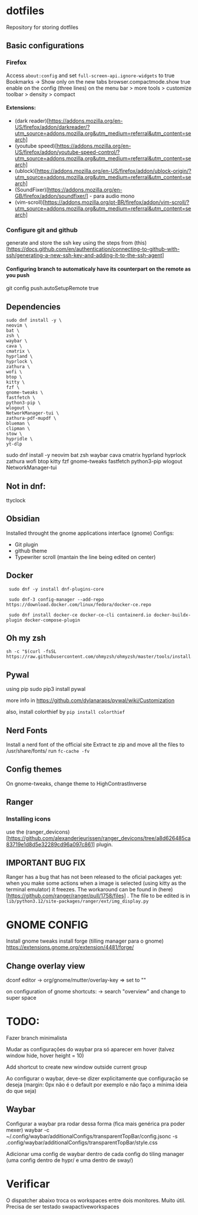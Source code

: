 # dotfiles
Repository for storing dotfiles

## Basic configurations

### Firefox

Access `about:config` and set `full-screen-api.ignore-widgets` to true
Bookmarks -> Show only on the new tabs
browser.compactmode.show true
enable on the config (three lines) on the menu bar > more tools > customize toolbar > density > compact


#### Extensions:
- (dark reader)[https://addons.mozilla.org/en-US/firefox/addon/darkreader/?utm_source=addons.mozilla.org&utm_medium=referral&utm_content=search]
- (youtube speed)[https://addons.mozilla.org/en-US/firefox/addon/youtube-speed-control/?utm_source=addons.mozilla.org&utm_medium=referral&utm_content=search]
- (ublock)[https://addons.mozilla.org/en-US/firefox/addon/ublock-origin/?utm_source=addons.mozilla.org&utm_medium=referral&utm_content=search]
- (SoundFixer)[https://addons.mozilla.org/en-GB/firefox/addon/soundfixer/] - para audio mono
- (vim-scroll)[https://addons.mozilla.org/pt-BR/firefox/addon/vim-scroll/?utm_source=addons.mozilla.org&utm_medium=referral&utm_content=search]

### Configure git and github

generate and store the ssh key using the steps from (this)[https://docs.github.com/en/authentication/connecting-to-github-with-ssh/generating-a-new-ssh-key-and-adding-it-to-the-ssh-agent]

#### Configuring branch to automaticaly have its counterpart on the remote as you push
git config push.autoSetupRemote true


## Dependencies

```
sudo dnf install -y \
neovim \
bat \
zsh \
waybar \
cava \
cmatrix \
hyprland \
hyprlock \
zathura \
wofi \
btop \
kitty \
fzf \
gnome-tweaks \
fastfetch \
python3-pip \
wlogout \
NetworkManager-tui \
zathura-pdf-mupdf \
blueman \
clipman \
stow \
hypridle \
yt-dlp
```
sudo dnf install -y neovim bat zsh waybar cava cmatrix hyprland hyprlock zathura wofi btop kitty fzf gnome-tweaks fastfetch python3-pip wlogout NetworkManager-tui

## Not in dnf:
ttyclock

## Obsidian

Installed throught the gnome applications interface (gnome)
Configs:
- Git plugin
- github theme
- Typewriter scroll (mantain the line being edited on center)

## Docker 
```
 sudo dnf -y install dnf-plugins-core

 sudo dnf-3 config-manager --add-repo https://download.docker.com/linux/fedora/docker-ce.repo

 sudo dnf install docker-ce docker-ce-cli containerd.io docker-buildx-plugin docker-compose-plugin
```

## Oh my zsh

```
sh -c "$(curl -fsSL https://raw.githubusercontent.com/ohmyzsh/ohmyzsh/master/tools/install.sh)"
```

## Pywal

using pip
sudo pip3 install pywal

more info in https://github.com/dylanaraps/pywal/wiki/Customization

also, install colorthief by `pip install colorthief`

## Nerd Fonts

Install a nerd font of the official site
Extract te zip and move all the files to /usr/share/fonts/ 
run `fc-cache -fv`

## Config themes

On gnome-tweaks, change theme to HighContrastInverse

## Ranger

### Installing icons

use the (ranger_devicons)[https://github.com/alexanderjeurissen/ranger_devicons/tree/a8d626485ca83719e1d8d5e32289cd96a097c861] plugin. 

## IMPORTANT BUG FIX

Ranger has a bug that has not been released to the oficial packages yet: when you make some actions when a image is selected (using kitty as the terminal emulator) it freezes. The workaround can be found in (here)[https://github.com/ranger/ranger/pull/1758/files] . The file to be edited is in `lib/python3.12/site-packages/ranger/ext/img_display.py`

# GNOME CONFIG

Install gnome tweaks
install forge (tilling manager para o gnome) https://extensions.gnome.org/extension/4481/forge/

## Change overlay view

dconf editor
-> org/gnome/mutter/overlay-key => set to ""

on configuration of gnome shortcuts:
-> search "overview" and change to super space

# TODO:

Fazer branch minimalista

Mudar as configurações do waybar pra só aparecer em hover (talvez window hide, hover height = 10)

Add shortcut to create new window outside current group

Ao configurar o waybar, deve-se dizer explicitamente que configuração se deseja (margin: 0px não é o default por exemplo e não faço a mínima ideia do que seja)

## Waybar

Configurar a waybar pra rodar dessa forma (fica mais genérica pra poder mexer)
waybar -c ~/.config/waybar/additionalConfigs/transparentTopBar/config.jsonc -s .config/waybar/additionalConfigs/transparentTopBar/style.css 

Adicionar uma config de waybar dentro de cada config do tiling manager (uma config dentro de hypr/ e uma dentro de sway/)

# Verificar

O dispatcher abaixo troca os workspaces entre dois monitores. Muito útil. Precisa de ser testado 
swapactiveworkspaces

